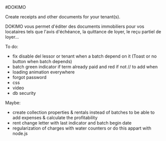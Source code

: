 #DOKIMO

Create receipts and other documents for your tenant(s).

DOKIMO vous permet d'éditer des documents immobiliers pour vos locataires tels que l'avis d'échéance, la quittance de loyer, le reçu partiel de loyer...

To do:

- fix disable del lessor or tenant when a batch depend on it (Toast or no button when batch depends)
- batch green indicator if term already paid and red if not // to add when
- loading animation everywhere
- forgot password
- css
- video
- db security

Maybe:

- create collection properties & rentals instead of batches to be able to add expenses & calculate the profitability
- rent change letter with last indicator and batch begin date
- regularization of charges with water counters or do this appart with node.js
